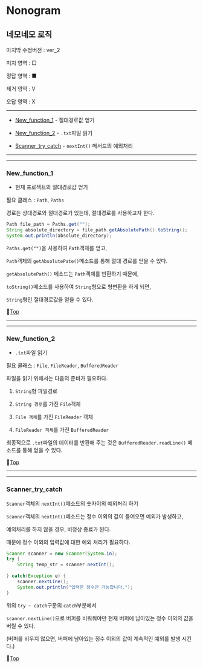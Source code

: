 # Nonogram
## 네모네모 로직

마지막 수정버전 : ver_2

미지 영역 : □

정답 영역 : ■

제거 영역 : V

오답 영역 : X

---

* [New_function_1](#new_function_1) - 절대경로값 얻기


* [New_function_2](#new_function_2) - ``.txt``파일 읽기


* [Scanner_try_catch](#scanner_try_catch) - ``nextInt()`` 메서드의 예외처리

---
---

### New_function_1

* 현재 프로젝트의 절대경로값 얻기

필요 클래스 : ``Path``, ``Paths``

경로는 상대경로와 절대경로가 있는데, 절대경로를 사용하고자 한다.

```java
Path file_path = Paths.get("");
String absolute_directory = file_path.getAbsolutePath().toString();
System.out.println(absolute_directory);
```

``Paths.get("")``을 사용하여 ``Path``객체를 얻고,

``Path``객체의 ``getAbsolutePate()``메소드를 통해 절대 경로를 얻을 수 있다.

``getAbsolutePath()`` 메소드는 ``Path``객체를 반환하기 때문에, 

``toString()``메소드를 사용하여 ``String``형으로 형변환을 하게 되면, 

``String``형인 절대경로값을 얻을 수 있다.

:camel:[Top](#nonogram)

---
---

### New_function_2

* ``.txt``파일 읽기

필요 클래스 : ``File``, ``FileReader``, ``BufferedReader``

파일을 읽기 위해서는 다음의 준비가 필요하다.

1. ``String``형 파일경로

1. ``String 경로``를 가진 ``File``객체

1. ``File 객체``를 가진 ``FileReader`` 객체

1. ``FileReader 객체``를 가진 ``BufferedReader``

최종적으로 ``.txt``파일의 데이터를 반환해 주는 것은 ``BufferedReader.readLine()`` 메소드를 통해 얻을 수 있다.

:camel:[Top](#nonogram)

---
---

### Scanner_try_catch

``Scanner``객체의 ``nextInt()``메소드의 숫자이외 예외처리 하기

``Scanner``객체의 ``nextInt()``메소드는 정수 이외의 값이 들어오면 예외가 발생하고,

예외처리를 하지 않을 경우, 비정상 종료가 된다.

때문에 정수 이외의 입력값에 대한 예외 처리가 필요하다.

```java
Scanner scanner = new Scanner(System.in);
try {
	String temp_str = scanner.nextInt();
	
} catch(Exception e) {
	scanner.nextLine();
	System.out.println("입력은 정수만 가능합니다.");
}
```

위의 ``try ~ catch``구문의 ``catch``부분에서

``scanner.nextLine()``으로 버퍼를 비워줘야만 현재 버퍼에 남아있는 정수 이외의 값을 버릴 수 있다.

(버퍼를 비우지 않으면, 버퍼에 남아있는 정수 이외의 값이 계속적인 예외를 발생 시킨다.)

:camel:[Top](#nonogram)